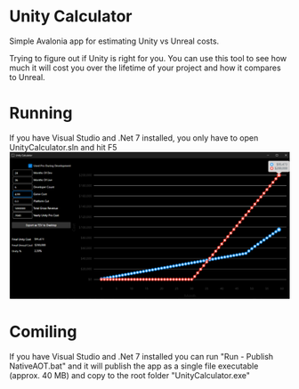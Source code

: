 # Unity Calculator
Simple Avalonia app for estimating Unity vs Unreal costs.

Trying to figure out if Unity is right for you.  You can use this tool to see how much
it will cost you over the lifetime of your project and how it compares to Unreal.

# Running
If you have Visual Studio and .Net 7 installed, you only have to open UnityCalculator.sln and hit F5
![image](Images/Screenshot.png)

# Comiling
If you have Visual Studio and .Net 7 installed you can run "Run - Publish NativeAOT.bat" and it 
will publish the app as a single file executable (approx. 40 MB) and copy to the root folder
"UnityCalculator.exe"

